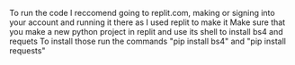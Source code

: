 To run the code I reccomend going to replit.com, making or signing into your account and running it there as I used replit to make it
Make sure that you make a new python project in replit and use its shell to install bs4 and requets
To install those run the commands "pip install bs4" and "pip install requests"
